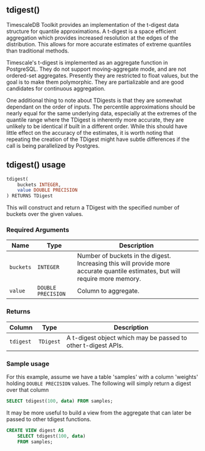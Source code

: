 ## tdigest()
TimescaleDB Toolkit provides an implementation of the t-digest data structure 
for quantile approximations. A t-digest is a space efficient aggregation which 
provides increased resolution at the edges of the distribution. This allows for 
more accurate estimates of extreme quantiles than traditional methods.

Timescale's t-digest is implemented as an aggregate function in PostgreSQL. They 
do not support moving-aggregate mode, and are not ordered-set aggregates. Presently 
they are restricted to float values, but the goal is to make them polymorphic. 
They are partializable and are good candidates for continuous aggregation.

One additional thing to note about TDigests is that they are somewhat dependant 
on the order of inputs. The percentile approximations should be nearly equal for 
the same underlying data, especially at the extremes of the quantile range where 
the TDigest is inherently more accurate, they are unlikely to be identical if 
built in a different order. While this should have little effect on the accuracy 
of the estimates, it is worth noting that repeating the creation of the TDigest 
might have subtle differences if the call is being parallelized by Postgres.

## tdigest() usage

```SQL
tdigest(
    buckets INTEGER,
    value DOUBLE PRECISION
) RETURNS TDigest
```

This will construct and return a TDigest with the specified number of buckets over the given values.

### Required Arguments 
|Name| Type |Description|
|---|---|---|
| `buckets` | `INTEGER` | Number of buckets in the digest.  Increasing this will provide more accurate quantile estimates, but will require more memory.|
| `value` | `DOUBLE PRECISION` |  Column to aggregate.

### Returns

|Column|Type|Description|
|---|---|---|
| `tdigest` | `TDigest` | A t-digest object which may be passed to other t-digest APIs. |

### Sample usage
For this example, assume we have a table 'samples' with a column 'weights' holding `DOUBLE PRECISION` values.  The following will simply return a digest over that column

```SQL
SELECT tdigest(100, data) FROM samples;
```

It may be more useful to build a view from the aggregate that can later be passed to other tdigest functions.

```SQL
CREATE VIEW digest AS
    SELECT tdigest(100, data)
    FROM samples;
```
